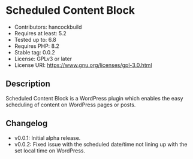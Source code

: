 # Scheduled Content Block
- Contributors: hancockbuild
- Requires at least: 5.2
- Tested up to: 6.8
- Requires PHP: 8.2
- Stable tag: 0.0.2
- License: GPLv3 or later
- License URI: https://www.gnu.org/licenses/gpl-3.0.html

## Description
Scheduled Content Block is a WordPress plugin which enables the easy scheduling of content on WordPress pages or posts.

## Changelog
- v0.0.1: Initial alpha release.
- v0.0.2: Fixed issue with the scheduled date/time not lining up with the set local time on WordPress.
